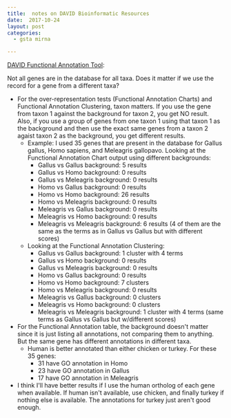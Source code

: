 ```yaml
---
title:  notes on DAVID Bioinformatic Resources
date:  2017-10-24
layout: post
categories:
  - gsta mirna

---
```

[DAVID Functional Annotation Tool][1]:

Not all genes are in the database for all taxa. Does it matter if we use the record for a gene from a different taxa?

  * For the over-representation tests (Functional Annotation Charts) and Functional Annotation Clustering, taxon matters. If you use the gene from taxon 1 against the background for taxon 2, you get NO result. Also, if you use a group of genes from one taxon 1 using that taxon 1 as the background and then use the exact same genes from a taxon 2 agaist taxon 2 as the background, you get different results.
    - Example: I used 35 genes that are present in the database for Gallus gallus, Homo sapiens, and Meleagris gallopavo. Looking at the Functional Annotation Chart output using different backgrounds:
      - Gallus vs Gallus background: 5 results
      - Gallus vs Homo background: 0 results
      - Gallus vs Meleagris background: 0 results
      - Homo vs Gallus background: 0 results
      - Homo vs Homo background: 26 results
      - Homo vs Meleagris background: 0 results
      - Meleagris vs Gallus background: 0 results
      - Meleagris vs Homo background: 0 results
      - Meleagris vs Meleagris background: 6 results (4 of them are the same as the terms as in Gallus vs Gallus but with different scores)
    - Looking at the Functional Annotation Clustering:
      - Gallus vs Gallus background: 1 cluster with 4 terms
      - Gallus vs Homo background: 0 results
      - Gallus vs Meleagris background: 0 results
      - Homo vs Gallus background: 0 results
      - Homo vs Homo background: 7 clusters
      - Homo vs Meleagris background: 0 results
      - Meleagris vs Gallus background: 0 clusters
      - Meleagris vs Homo background: 0 clusters
      - Meleagris vs Meleagris background: 1 cluster with 4 terms (same terms as Gallus vs Gallus but w/different scores)
  * For the Functional Annotation table, the background doesn't matter since it is just listing all annotations, not comparing them to anything. But the same gene has different annotations in different taxa.
    - Human is better annotated than either chicken or turkey. For these 35 genes:
      - 31 have GO annotation in Homo
      - 23 have GO annotation in Gallus
      - 17 have GO annotation in Meleagris
  * I think I'll have better results if I use the human ortholog of each gene when available. If human isn't available, use chicken, and finally turkey if nothing else is available. The annotations for turkey just aren't good enough.


[1]: https://david.ncifcrf.gov
